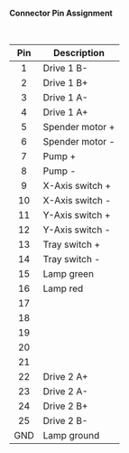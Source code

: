 **Connector Pin Assignment**

<br>

|Pin|Description|
|:--:|----------------------|
|1|Drive 1 B-|
|2|Drive 1 B+|
|3|Drive 1 A-|
|4|Drive 1 A+|
|5|Spender motor +|
|6|Spender motor -|
|7|Pump +|
|8|Pump -|
|9|X-Axis switch +|
|10|X-Axis switch -|
|11|Y-Axis switch +|
|12|Y-Axis switch -|
|13|Tray switch +|
|14|Tray switch -|
|15|Lamp green|
|16|Lamp red|
|17||
|18||
|19||
|20||
|21||
|22|Drive 2 A+|
|23|Drive 2 A-|
|24|Drive 2 B+|
|25|Drive 2 B-|
|GND|Lamp ground|